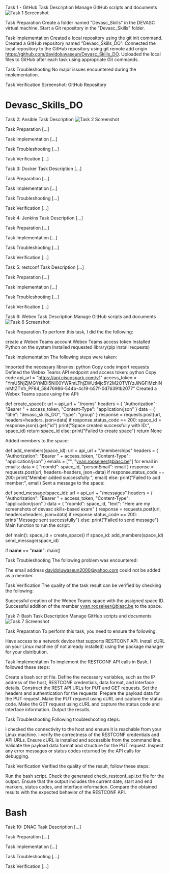 Task 1 - GitHub
Task Description
Manage GitHub scripts and documents
![Task 1 Screenshot](task1_screenshot.png)

Task Preparation
Create a folder named "Devasc_Skills" in the DEVASC virtual machine.
Start a Git repository in the "Devasc_Skills" folder.

Task Implementation
Created a local repository using the git init command.
Created a GitHub repository named "Devasc_Skills_DO".
Connected the local repository to the GitHub repository using git remote add origin https://github.com/davidoluwaseun/Devasc_Skills_DO.
Uploaded the local files to GitHub after each task using appropriate Git commands.

Task Troubleshooting
No major issues encountered during the implementation.

Task Verification
Screenshot: GitHub Repository

# Devasc_Skills_DO


Task 2: Ansible
Task Description
![Task 2 Screenshot](task2_screenshot.png)

Task Preparation
[...]

Task Implementation
[...]

Task Troubleshooting
[...]

Task Verification
[...]



Task 3: Docker
Task Description
[...]

Task Preparation
[...]

Task Implementation
[...]

Task Troubleshooting
[...]

Task Verification
[...]






Task 4: Jenkins
Task Description
[...]

Task Preparation
[...]

Task Implementation
[...]

Task Troubleshooting
[...]

Task Verification
[...]







Task 5: restconf
Task Description
[...]

Task Preparation
[...]

Task Implementation
[...]

Task Troubleshooting
[...]

Task Verification
[...]






Task 6: Webex
Task Description
Manage GitHub scripts and documents
![Task 6 Screenshot](task6_screenshot.png)

Task Preparation
To perform this task, I did the the following:

create a Webex Teams account
Webex Teams access token
Installed Python on the system
Installed requested library(pip install requests)

Task Implementation
The following steps were taken:

Imported the necessary libraries:
python
Copy code
import requests
Defined the Webex Teams API endpoint and access token:
python
Copy code
api_url = "https://api.ciscospark.com/v1"
access_token = "YmU5NjZjMGYtMDI5Ni00YWRmLThjZWUtMjc5Y2M2OTVlYzJiNGFlMzhlNmMtZTVh_PF84_58476986-544b-4c19-b57f-0d76391b2077"
Created a Webex Teams space using the API:

def create_space():
    url = api_url + "/rooms"
    headers = {
        "Authorization": "Bearer " + access_token,
        "Content-Type": "application/json"
    }
    data = {
        "title": "devasc_skills_DO",
        "type": "group"
    }
    response = requests.post(url, headers=headers, json=data)
    if response.status_code == 200:
        space_id = response.json().get("id")
        print("Space created successfully with ID:", space_id)
        return space_id
    else:
        print("Failed to create space")
        return None

Added members to the space:


def add_members(space_id):
    url = api_url + "/memberships"
    headers = {
        "Authorization": "Bearer " + access_token,
        "Content-Type": "application/json"
    }
    emails = ["<your-email>", "yvan.rooseleer@biasc.be"]
    for email in emails:
        data = {
            "roomId": space_id,
            "personEmail": email
        }
        response = requests.post(url, headers=headers, json=data)
        if response.status_code == 200:
            print("Member added successfully:", email)
        else:
            print("Failed to add member:", email)
Sent a message to the space:

def send_message(space_id):
    url = api_url + "/messages"
    headers = {
        "Authorization": "Bearer " + access_token,
        "Content-Type": "application/json"
    }
    data = {
        "roomId": space_id,
        "text": "Here are my screenshots of devasc skills-based exam"
    }
    response = requests.post(url, headers=headers, json=data)
    if response.status_code == 200:
        print("Message sent successfully")
    else:
        print("Failed to send message")
Main function to run the script:

def main():
    space_id = create_space()
    if space_id:
        add_members(space_id)
        send_message(space_id)

if __name__ == "__main__":
    main()

Task Troubleshooting
The following problem was encountered:

The email address davidoluwaseun2000@yahoo.com could not be added as a member. 

Task Verification
The quality of the task result can be verified by checking the following:

Successful creation of the Webex Teams space with the assigned space ID.
Successful addition of the member yvan.rooseleer@biasc.be to the space.






Task 7: Bash
Task Description
Manage GitHub scripts and documents
![Task 7 Screenshot](task7_screenshot.png)

Task Preparation
To perform this task, you need to ensure the following:

Have access to a network device that supports RESTCONF API.
Install cURL on your Linux machine (if not already installed) using the package manager for your distribution.

Task Implementation
To implement the RESTCONF API calls in Bash, I followed these steps:

Create a bash script file.
Define the necessary variables, such as the IP address of the host, RESTCONF credentials, data format, and interface details.
Construct the REST API URLs for PUT and GET requests.
Set the headers and authentication for the requests.
Prepare the payload data for the PUT request.
Make the PUT request using cURL and capture the status code.
Make the GET request using cURL and capture the status code and interface information.
Output the results.

Task Troubleshooting
Following troubleshooting steps:

I checked the connectivity to the host and ensure it is reachable from your Linux machine.
I verify the correctness of the RESTCONF credentials and API URLs.
Ensure cURL is installed and accessible from the command line.
Validate the payload data format and structure for the PUT request.
Inspect any error messages or status codes returned by the API calls for debugging.

Task Verification
Verified the quality of the result, follow these steps:

Run the bash script.
Check the generated check_restconf_api.txt file for the output.
Ensure that the output includes the current date, start and end markers, status codes, and interface information.
Compare the obtained results with the expected behavior of the RESTCONF API.


# Bash







Task 10:  DNAC
Task Description
[...]

Task Preparation
[...]

Task Implementation
[...]

Task Troubleshooting
[...]

Task Verification
[...]
